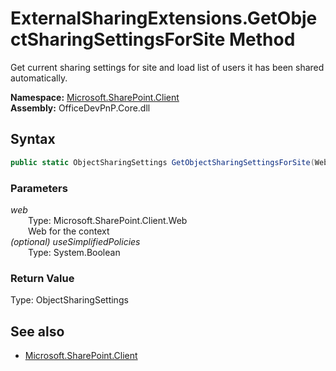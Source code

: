 # ExternalSharingExtensions.GetObjectSharingSettingsForSite Method  
Get current sharing settings for site and load list of users it has been shared automatically.  

**Namespace:** [Microsoft.SharePoint.Client](Microsoft.SharePoint.Client.md)  
**Assembly:** OfficeDevPnP.Core.dll  
## Syntax
```C#
public static ObjectSharingSettings GetObjectSharingSettingsForSite(Web web, Boolean useSimplifiedPolicies)
```
### Parameters
*web*  
&emsp;&emsp;Type: Microsoft.SharePoint.Client.Web  
&emsp;&emsp;Web for the context  
*(optional) useSimplifiedPolicies*  
&emsp;&emsp;Type: System.Boolean  
### Return Value
Type: ObjectSharingSettings  


## See also
- [Microsoft.SharePoint.Client](Microsoft.SharePoint.Client.md)
